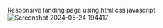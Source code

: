 Responsive landing page using html css javascript![Screenshot 2024-05-24 194417](https://github.com/rajvipandya16/PRODIGY_WD_O1/assets/122957337/dd0105fc-0e9d-44e2-aaa8-0721cec4eee1)
